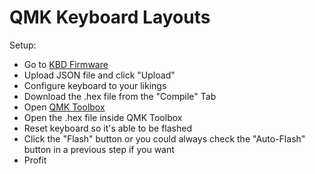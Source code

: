 QMK Keyboard Layouts
===

Setup:
* Go to [KBD Firmware](https://kbfirmware.com/)
* Upload JSON file and click "Upload"
* Configure keyboard to your likings
* Download the .hex file from the "Compile" Tab
* Open [QMK Toolbox](https://qmk.fm/toolbox/)
* Open the .hex file inside QMK Toolbox
* Reset keyboard so it's able to be flashed
* Click the "Flash" button or you could always check the "Auto-Flash" button in a previous step if you want
* Profit
